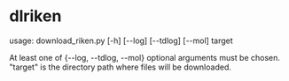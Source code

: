 # dlriken
usage: download_riken.py [-h] [--log] [--tdlog] [--mol] target

At least one of {--log, --tdlog, --mol} optional arguments must be chosen.
"target" is the directory path where files will be downloaded.